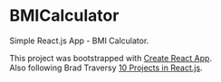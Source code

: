 # BMICalculator
Simple React.js App - BMI Calculator.

This project was bootstrapped with [Create React App](https://github.com/facebookincubator/create-react-app).<br>
Also following Brad Traversy [10 Projects in React.js](http://www.traversymedia.com/course/projects-in-reactjs-the-complete-react-learning-course/).

